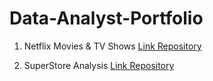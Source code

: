 # Data-Analyst-Portfolio


1. Netflix Movies & TV Shows
   [Link Repository](https://github.com/isnainimufidhatulmughni/Netflix-Movies-and-TV-Shows)
   
3. SuperStore Analysis
   [Link Repository](https://github.com/isnainimufidhatulmughni/SuperStore-Analysis)
   
